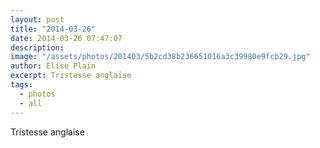 ```yaml
---
layout: post
title: "2014-03-26"
date: 2014-03-26 07:47:07
description: 
image: "/assets/photos/201403/5b2cd38b236651016a3c39980e9fcb29.jpg"
author: Elise Plain
excerpt: Tristesse anglaise
tags: 
  - photos
  - all
---
```


Tristesse anglaise
<p></p>
